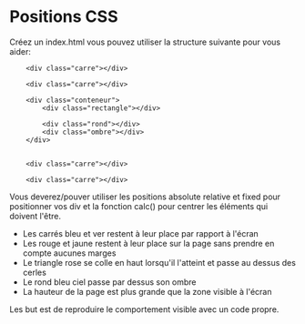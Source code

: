 # Positions CSS

Créez un index.html vous pouvez utiliser la structure suivante pour vous aider:  

        <div class="carre"></div>

        <div class="carre"></div>

        <div class="conteneur">
            <div class="rectangle"></div>

            <div class="rond"></div>
            <div class="ombre"></div>        
        </div>


        <div class="carre"></div>

        <div class="carre"></div>

Vous deverez/pouver utiliser les positions absolute relative et fixed pour positionner vos div et la fonction calc() pour centrer les éléments qui doivent l'être.  

- Les carrés bleu et ver restent à leur place par rapport à l'écran
- Les rouge et jaune restent à leur place sur la page sans prendre en compte aucunes marges
- Le triangle rose se colle en haut lorsqu'il l'atteint et passe au dessus des cerles
- Le rond bleu ciel passe par dessus son ombre
- La hauteur de la page est plus grande que la zone visible à l'écran

Les but est de reproduire le comportement visible avec un code propre.  